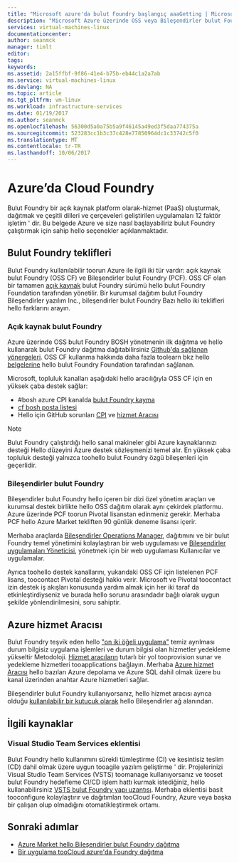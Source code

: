```yaml
---
title: "Microsoft azure'da bulut Foundry başlangıç aaaGetting | Microsoft Docs"
description: "Microsoft Azure üzerinde OSS veya Bileşendirler bulut Foundry çalıştırın"
services: virtual-machines-linux
documentationcenter: 
author: seanmck
manager: timlt
editor: 
tags: 
keywords: 
ms.assetid: 2a15ffbf-9f86-41e4-b75b-eb44c1a2a7ab
ms.service: virtual-machines-linux
ms.devlang: NA
ms.topic: article
ms.tgt_pltfrm: vm-linux
ms.workload: infrastructure-services
ms.date: 01/19/2017
ms.author: seanmck
ms.openlocfilehash: 56300d5a0a75b5a9f46145a49ed3f5daa774375a
ms.sourcegitcommit: 523283cc1b3c37c428e77850964dc1c33742c5f0
ms.translationtype: MT
ms.contentlocale: tr-TR
ms.lasthandoff: 10/06/2017
---
```

# <a name="cloud-foundry-on-azure"></a>Azure’da Cloud Foundry

Bulut Foundry bir açık kaynak platform olarak-hizmet (PaaS) oluşturmak, dağıtmak ve çeşitli dilleri ve çerçeveleri geliştirilen uygulamaları 12 faktör işletim ' dir. Bu belgede Azure ve size nasıl başlayabiliriz bulut Foundry çalıştırmak için sahip hello seçenekler açıklanmaktadır.

## <a name="cloud-foundry-offerings"></a>Bulut Foundry teklifleri

Bulut Foundry kullanılabilir toorun Azure ile ilgili iki tür vardır: açık kaynak bulut Foundry (OSS CF) ve Bileşendirler bulut Foundry (PCF). OSS CF olan bir tamamen [açık kaynak](https://github.com/cloudfoundry) bulut Foundry sürümü hello bulut Foundry Foundation tarafından yönetilir. Bir kurumsal dağıtım bulut Foundry Bileşendirler yazılım Inc., bileşendirler bulut Foundry Bazı hello iki teklifleri hello farklarını arayın.

### <a name="open-source-cloud-foundry"></a>Açık kaynak bulut Foundry

Azure üzerinde OSS bulut Foundry BOSH yönetmenin ilk dağıtma ve hello kullanarak bulut Foundry dağıtma dağıtabilirsiniz [Github'da sağlanan yönergeleri](https://github.com/cloudfoundry-incubator/bosh-azure-cpi-release/blob/master/docs/guidance.md). OSS CF kullanma hakkında daha fazla toolearn bkz hello [belgelerine](https://docs.cloudfoundry.org/) hello bulut Foundry Foundation tarafından sağlanan.

Microsoft, topluluk kanalları aşağıdaki hello aracılığıyla OSS CF için en yüksek çaba destek sağlar:

- #<a name="bosh-azure-cpi-channel-on-cloud-foundry-slackhttpsslackcloudfoundryorg"></a>bosh azure CPI kanalda [bulut Foundry kayma](https://slack.cloudfoundry.org/)
- [cf bosh posta listesi](https://lists.cloudfoundry.org/pipermail/cf-bosh)
- Hello için GitHub sorunları [CPI](https://github.com/cloudfoundry-incubator/bosh-azure-cpi-release/issues) ve [hizmet Aracısı](https://github.com/Azure/meta-azure-service-broker/issues)

>[!NOTE]
> Bulut Foundry çalıştırdığı hello sanal makineler gibi Azure kaynaklarınızı desteği Hello düzeyini Azure destek sözleşmenizi temel alır. En yüksek çaba topluluk desteği yalnızca toohello bulut Foundry özgü bileşenleri için geçerlidir.

### <a name="pivotal-cloud-foundry"></a>Bileşendirler bulut Foundry

Bileşendirler bulut Foundry hello içeren bir dizi özel yönetim araçları ve kurumsal destek birlikte hello OSS dağıtım olarak aynı çekirdek platformu. Azure üzerinde PCF toorun Pivotal lisanstan edinmeniz gerekir. Merhaba PCF hello Azure Market tekliften 90 günlük deneme lisansı içerir.

Merhaba araçlarda [Bileşendirler Operations Manager](http://docs.pivotal.io/pivotalcf/customizing/), dağıtımını ve bir bulut Foundry temel yönetimini kolaylaştıran bir web uygulaması ve [Bileşendirler uygulamaları Yöneticisi](https://docs.pivotal.io/pivotalcf/console/), yönetmek için bir web uygulaması Kullanıcılar ve uygulamalar.

Ayrıca toohello destek kanallarını, yukarıdaki OSS CF için listelenen PCF lisans, toocontact Pivotal desteği hakkı verir. Microsoft ve Pivotal toocontact izin destek iş akışları konusunda yardım almak için her iki taraf da etkinleştirdiyseniz ve burada hello sorunu arasındadır bağlı olarak uygun şekilde yönlendirilmesini, soru sahiptir.

## <a name="azure-service-broker"></a>Azure hizmet Aracısı

Bulut Foundry teşvik eden hello ["on iki öğeli uygulama"](https://12factor.net/) temiz ayrılması durum bilgisiz uygulama işlemleri ve durum bilgisi olan hizmetler yedekleme yükseltir Metodoloji. [Hizmet aracıların](https://docs.cloudfoundry.org/services/api.html) tutarlı bir yol tooprovision sunar ve yedekleme hizmetleri tooapplications bağlayın. Merhaba [Azure hizmet Aracısı](https://github.com/Azure/meta-azure-service-broker) hello bazıları Azure depolama ve Azure SQL dahil olmak üzere bu kanal üzerinden anahtar Azure hizmetleri sağlar.

Bileşendirler bulut Foundry kullanıyorsanız, hello hizmet aracısı ayrıca olduğu [kullanılabilir bir kutucuk olarak](https://docs.pivotal.io/azure-sb/installing.html) hello Bileşendirler ağ alanından.

## <a name="related-resources"></a>İlgili kaynaklar

### <a name="visual-studio-team-services-plugin"></a>Visual Studio Team Services eklentisi

Bulut Foundry hello kullanımını sürekli tümleştirme (CI) ve kesintisiz teslim (CD) dahil olmak üzere uygun tooagile yazılım geliştirme ' dir. Projelerinizi Visual Studio Team Services (VSTS) toomanage kullanıyorsanız ve tooset bulut Foundry hedefleme CI/CD işlem hattı kurmak istediğiniz, hello kullanabilirsiniz [VSTS bulut Foundry yapı uzantısı](https://marketplace.visualstudio.com/items?itemName=ms-vsts.cloud-foundry-build-extension). Merhaba eklentisi basit tooconfigure kolaylaştırır ve dağıtımları tooCloud Foundry, Azure veya başka bir çalışan olup olmadığını otomatikleştirmek ortamı.

## <a name="next-steps"></a>Sonraki adımlar

- [Azure Market hello Bileşendirler bulut Foundry dağıtma](https://azure.microsoft.com/en-us/marketplace/partners/pivotal/pivotal-cloud-foundryazure-pcf/)
- [Bir uygulama tooCloud azure'da Foundry dağıtma](./cloudfoundry-deploy-your-first-app.md)
